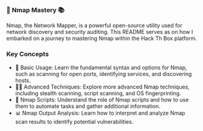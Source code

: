 ### 🧠 Nmap Mastery 📚

Nmap, the Network Mapper, is a powerful open-source utility used for network discovery and security auditing. This README serves as on how I embarked on a journey to mastering Nmap within the Hack Th Box platform.

### Key Concepts

- 📡 Basic Usage: Learn the fundamental syntax and options for Nmap, such as scanning for open ports, identifying services, and discovering hosts.
- 🕵️‍♂️ Advanced Techniques: Explore more advanced Nmap techniques, including stealth scanning, script scanning, and OS fingerprinting.
- 🤖 Nmap Scripts: Understand the role of Nmap scripts and how to use them to automate tasks and gather additional information.
- 📊 Nmap Output Analysis: Learn how to interpret and analyze Nmap scan results to identify potential vulnerabilities.
